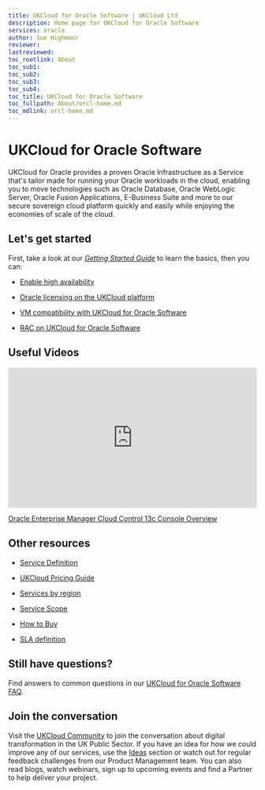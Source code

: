 ```yaml
---
title: UKCloud for Oracle Software | UKCloud Ltd
description: Home page for UKCloud for Oracle Software
services: oracle
author: Sue Highmoor
reviewer:
lastreviewed: 
toc_rootlink: About
toc_sub1: 
toc_sub2:
toc_sub3:
toc_sub4:
toc_title: UKCloud for Oracle Software
toc_fullpath: About/orcl-home.md
toc_mdlink: orcl-home.md
---
```


# UKCloud for Oracle Software

UKCloud for Oracle provides a proven Oracle Infrastructure as a Service that's tailor made for running your Oracle workloads in the cloud, enabling you to move technologies such as Oracle Database, Oracle WebLogic Server, Oracle Fusion Applications, E-Business Suite and more to our secure sovereign cloud platform quickly and easily while enjoying the economies of scale of the cloud.

## Let's get started

First, take a look at our [*Getting Started Guide*](orcl-gs.md) to learn the basics, then you can:

<div class="row">
  <div class="col-md-3"><ul><li><a href="https://docs.ukcloud.com/articles/oracle/orcl-how-enable-ha.html">Enable high availability</a></ul></div>
  <div class="col-md-3"><ul><li><a href="https://docs.ukcloud.com/articles/oracle/orcl-ref-licensing.html">Oracle licensing on the UKCloud platform</a></ul></div>
  <div class="col-md-3"><ul><li><a href="https://docs.ukcloud.com/articles/oracle/orcl-ref-vm-compatibility.html">VM compatibility with UKCloud for Oracle Software</a></ul></div>
  <div class="col-md-3"><ul><li><a href="https://docs.ukcloud.com/articles/oracle/orcl-ref-rac.html">RAC on UKCloud for Oracle Software</a></ul></div>
</div>

## Useful Videos

<div class="row">
  <div class="col-md-6">
    <div style="padding:56.25% 0 0 0;position:relative;"><iframe src="https://player.vimeo.com/video/307495809?color=ffffff&title=0&byline=0&portrait=0" style="position:absolute;top:0;left:0;width:100%;height:100%;" frameborder="0" allow="autoplay; fullscreen" allowfullscreen></iframe></div><script src="https://player.vimeo.com/api/player.js"></script>
    <p><a href="https://vimeo.com/307495809">Oracle Enterprise Manager Cloud Control 13c Console Overview</a></p>
  </div>
  <div class="col-md-6"></div>
</div>

## Other resources

<div class="row">
  <div class="col-md-4"><ul><li><a href="https://docs.ukcloud.com/articles/oracle/orcl-sd.md">Service Definition</a></ul></div>
  <div class="col-md-4"><ul><li><a href="https://ukcloud.com/wp-content/uploads/2019/06/ukcloud-pricing-guide-11.0.pdf">UKCloud Pricing Guide</a></ul></div>
  <div class="col-md-4"><ul><li><a href="https://docs.ukcloud.com/articles/other/other-ref-services-by-region.html">Services by region</a></ul></div>
</div>

<div class="row">
  <div class="col-md-4"><ul><li><a href="https://docs.ukcloud.com/articles/oracle/orcl-sco.md">Service Scope</a></ul></div>
  <div class="col-md-4"><ul><li><a href="https://ukcloud.com/how-to-buy/">How to Buy</a></ul></div>
  <div class="col-md-4"><ul><li><a href="https://docs.ukcloud.com/articles/other/other-ref-sla-definition.html">SLA definition</a></ul></div>
</div>

## Still have questions?

Find answers to common questions in our [UKCloud for Oracle Software FAQ](orcl-faq.md).

## Join the conversation

Visit the <a href="https://community.ukcloud.com">UKCloud Community</a> to join the conversation about digital transformation in the UK Public Sector. If you have an idea for how we could improve any of our services, use the <a href="https://community.ukcloud.com/ideas">Ideas</a> section or watch out for regular feedback challenges from our Product Management team. You can also read blogs, watch webinars, sign up to upcoming events and find a Partner to help deliver your project.
